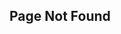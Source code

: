## Page Not Found

<script>
var redirections = [{
  url: '/pages/acb-spec',
  patterns: [ /^acb-spec|acb_format|PhotoshopColorBook|photoshopcolorbook/ ]
}, {
  url: '/pages/freeware',
  patterns: [ /programs|^freeware/, /acb2xml/, /burr?ito/, /e-?res-?q/, /win-?res-?q/ ]
}, {
  url: 'https://atesgoral.github.io/html-polygon/',
  patterns: [ 'poly' ]
}, {
  url: 'https://atesgoral.github.io/subpixel-scrolltext/',
  patterns: [ 'spst' ]
}, {
  url: 'https://atesgoral.github.io/rockford-the-invincible/',
  patterns: [ 'bd20' ]
}, {
  url: function (path) {
    return 'https://web.archive.org/web/20170410104939/http://blog.magnetiq.com:80' + path.replace(/\/tumblr/, '');
  },
  patterns: [ /tumblr/ ]
}];

function matchPath(path) {
  for (var i = 0; i < redirections.length; i++) {
    var redirection = redirections[i];

    for (var j = 0; j < redirection.patterns.length; j++) {
      if (redirection.patterns[j].test(path)) {
        return redirection.url instanceof Function
          ? redirection.url(path)
          : redirection.url;
      }
    }
  }
}

document.body.style.visibility = 'hidden';

var url = matchPath(document.location.pathname);

if (url) {
  document.location.replace(url);
} else {
  document.body.style.visibility = 'visible';
}
</script>
